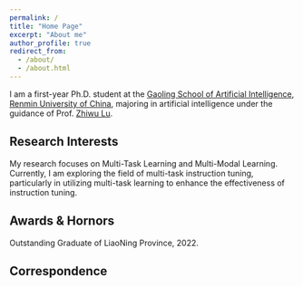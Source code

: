 ```yaml
---
permalink: /
title: "Home Page"
excerpt: "About me"
author_profile: true
redirect_from: 
  - /about/
  - /about.html
---
```


I am a first-year Ph.D. student at the [Gaoling School of Artificial Intelligence](http://ai.ruc.edu.cn/), [Renmin University of China](https://www.ruc.edu.cn/), majoring in artificial intelligence under the guidance of Prof. [Zhiwu Lu](https://gsai.ruc.edu.cn/luzhiwu). 

## Research Interests
My research focuses on Multi-Task Learning and Multi-Modal Learning. Currently, I am exploring the field of multi-task instruction tuning, particularly in utilizing multi-task learning to enhance the effectiveness of instruction tuning.

## Awards & Hornors
Outstanding Graduate of LiaoNing Province, 2022.

## Correspondence
